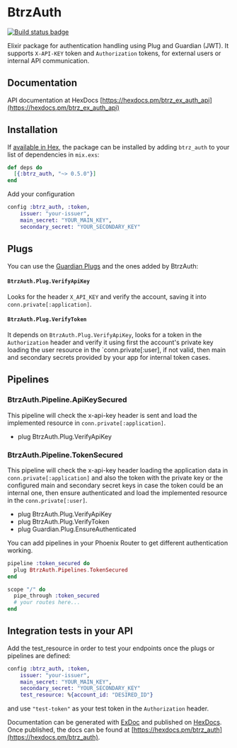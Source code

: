 # BtrzAuth

[![Build status badge](https://img.shields.io/circleci/project/github/Betterez/btrz_ex_auth_api/master.svg)](https://circleci.com/gh/Betterez/btrz_ex_auth_api/tree/master)

Elixir package for authentication handling using Plug and Guardian (JWT).
It supports `X-API-KEY` token and `Authorization` tokens, for external users or internal API communication.

## Documentation

API documentation at HexDocs [https://hexdocs.pm/btrz_ex_auth_api](https://hexdocs.pm/btrz_ex_auth_api)

## Installation

If [available in Hex](https://hex.pm/docs/publish), the package can be installed
by adding `btrz_auth` to your list of dependencies in `mix.exs`:

```elixir
def deps do
  [{:btrz_auth, "~> 0.5.0"}]
end
```

Add your configuration

```elixir
config :btrz_auth, :token,
    issuer: "your-issuer",
    main_secret: "YOUR_MAIN_KEY",
    secondary_secret: "YOUR_SECONDARY_KEY"
```

## Plugs
You can use the [Guardian Plugs](https://hexdocs.pm/guardian/readme.html#plugs) and the ones added by BtrzAuth:

#### `BtrzAuth.Plug.VerifyApiKey`

Looks for the header `X_API_KEY` and verify the account, saving it into `conn.private[:application]`.

#### `BtrzAuth.Plug.VerifyToken`

It depends on `BtrzAuth.Plug.VerifyApiKey`, looks for a token in the `Authorization` header and verify it using first the account's private key loading the user resource in the `conn.private[:user], if not valid, then main and secondary secrets provided by your app for internal token cases.
## Pipelines

### BtrzAuth.Pipeline.ApiKeySecured

This pipeline will check the x-api-key header is sent and load the implemented resource in `conn.private[:application]`.

* plug BtrzAuth.Plug.VerifyApiKey

### BtrzAuth.Pipeline.TokenSecured

This pipeline will check the x-api-key header loading the application data in `conn.private[:application]` and also the token with the private key or the configured main and secondary secret keys in case the token could be an internal one, then ensure authenticated and load the implemented resource in the `conn.private[:user]`.

* plug BtrzAuth.Plug.VerifyApiKey
* plug BtrzAuth.Plug.VerifyToken
* plug Guardian.Plug.EnsureAuthenticated

You can add pipelines in your Phoenix Router to get different authentication working.

```elixir
pipeline :token_secured do
  plug BtrzAuth.Pipelines.TokenSecured
end

scope "/" do
  pipe_through :token_secured
  # your routes here...
end
```

## Integration tests in your API
Add the test_resource in order to test your endpoints once the plugs or pipelines are defined:

```elixir
config :btrz_auth, :token,
    issuer: "your-issuer",
    main_secret: "YOUR_MAIN_KEY",
    secondary_secret: "YOUR_SECONDARY_KEY"
    test_resource: %{account_id: "DESIRED_ID"}
```

and use `"test-token"` as your test token in the `Authorization` header.

Documentation can be generated with [ExDoc](https://github.com/elixir-lang/ex_doc)
and published on [HexDocs](https://hexdocs.pm). Once published, the docs can
be found at [https://hexdocs.pm/btrz_auth](https://hexdocs.pm/btrz_auth).

